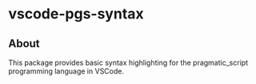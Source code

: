 # vscode-pgs-syntax

## About

This package provides basic syntax highlighting for the pragmatic_script  
programming language in VSCode.
